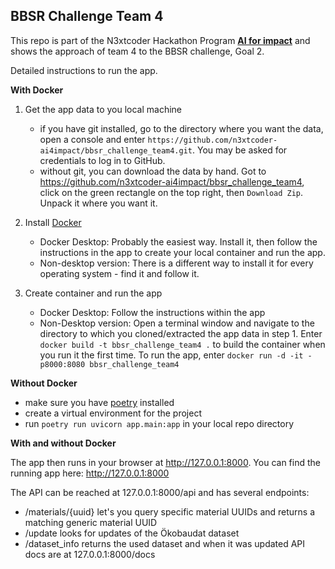 ## BBSR Challenge Team 4

This repo is part of the N3xtcoder Hackathon Program [**AI for impact**](https://n3xtcoder.org/events/jr84xhaer_ai-for-impact-the-programme-for-changemakers-phase-2) and shows the approach of team 4 to the BBSR challenge, Goal 2.

Detailed instructions to run the app.

**With Docker**
    
1. Get the app data to you local machine
    - if you have git installed, go to the directory where you want the data, open a console and enter `https://github.com/n3xtcoder-ai4impact/bbsr_challenge_team4.git`. You may be asked for credentials to log in to GitHub.
    - without git, you can download the data by hand. Got to https://github.com/n3xtcoder-ai4impact/bbsr_challenge_team4, click on the green rectangle on the top right, then `Download Zip`. Unpack it where you want it.

2. Install [Docker](https://www.docker.com/get-started/)
    - Docker Desktop: Probably the easiest way. Install it, then follow the instructions in the app to create your local container and run the app.
    - Non-desktop version: There is a different way to install it for every operating system - find it and follow it.

3. Create container and run the app
    - Docker Desktop: Follow the instructions within the app
    - Non-Desktop version: Open a terminal window and navigate to the directory to which you cloned/extracted the app data in step 1. Enter `docker build -t bbsr_challenge_team4 .` to build the container when you run it the first time. To run the app, enter `docker run -d -it -p8000:8080 bbsr_challenge_team4`

**Without Docker**
- make sure you have [poetry](https://github.com/python-poetry/poetry) installed
- create a virtual environment for the project
- run `poetry run uvicorn app.main:app` in your local repo directory

**With and without Docker**

The app then runs in your browser at http://127.0.0.1:8000.
You can find the running app here: http://127.0.0.1:8000


The API can be reached at 127.0.0.1:8000/api and has several endpoints:
- /materials/{uuid} let's you query specific material UUIDs and returns a matching generic material UUID
- /update looks for updates of the Ökobaudat dataset
- /dataset_info returns the used dataset and when it was updated
API docs are at 127.0.0.1:8000/docs
